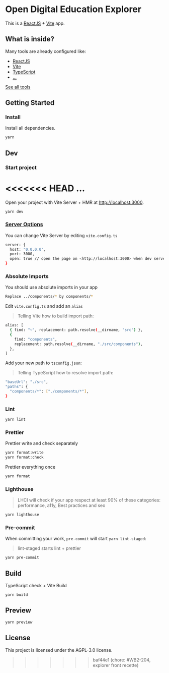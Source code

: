 # Open Digital Education Explorer

This is a [ReactJS](https://reactjs.org) + [Vite](https://vitejs.dev) app.

## What is inside?

Many tools are already configured like:

- [ReactJS](https://reactjs.org)
- [Vite](https://vitejs.dev)
- [TypeScript](https://www.typescriptlang.org)
- [...](./TOOLS.md)

[See all tools](./TOOLS.md)

## Getting Started

### Install

Install all dependencies.

```bash
yarn
```

## Dev

### Start project

<<<<<<< HEAD
...
=======
Open your project with Vite Server + HMR at <http://localhost:3000>.

```bash
yarn dev
```

### [Server Options](https://vitejs.dev/config/server-options.html)

You can change Vite Server by editing `vite.config.ts`

```bash
server: {
  host: "0.0.0.0",
  port: 3000,
  open: true // open the page on <http://localhost:3000> when dev server starts.
}
```

### Absolute Imports

You should use absolute imports in your app

```bash
Replace ../components/* by components/*
```

Edit `vite.config.ts` and add an `alias`

> Telling Vite how to build import path:

```bash
alias: [
  { find: "~", replacement: path.resolve(__dirname, "src") },
  {
    find: "components",
    replacement: path.resolve(__dirname, "./src/components"),
  },
]
```

Add your new path to `tsconfig.json`:

> Telling TypeScript how to resolve import path:

```bash
"baseUrl": "./src",
"paths": {
  "components/*": ["./components/*"],
}
```

### Lint

```bash
yarn lint
```

### Prettier

Prettier write and check separately

```bash
yarn format:write
yarn format:check
```

Prettier everything once

```bash
yarn format
```

### Lighthouse

> LHCI will check if your app respect at least 90% of these categories: performance, a11y, Best practices and seo

```bash
yarn lighthouse
```

### Pre-commit

When committing your work, `pre-commit` will start `yarn lint-staged`:

> lint-staged starts lint + prettier

```bash
yarn pre-commit
```

## Build

TypeScript check + Vite Build

```bash
yarn build
```

## Preview

```bash
yarn preview
```

## License

This project is licensed under the AGPL-3.0 license.
>>>>>>> baf44e1 (chore: #WB2-204, explorer front recette)
